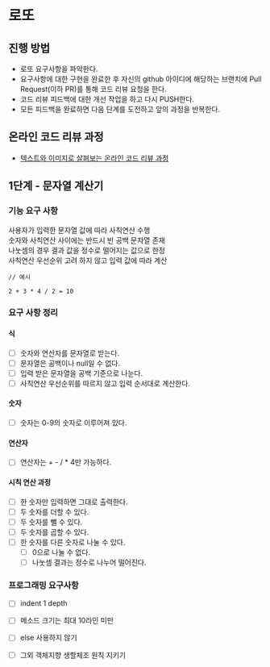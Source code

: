 # 로또
## 진행 방법
* 로또 요구사항을 파악한다.
* 요구사항에 대한 구현을 완료한 후 자신의 github 아이디에 해당하는 브랜치에 Pull Request(이하 PR)를 통해 코드 리뷰 요청을 한다.
* 코드 리뷰 피드백에 대한 개선 작업을 하고 다시 PUSH한다.
* 모든 피드백을 완료하면 다음 단계를 도전하고 앞의 과정을 반복한다.

## 온라인 코드 리뷰 과정
* [텍스트와 이미지로 살펴보는 온라인 코드 리뷰 과정](https://github.com/next-step/nextstep-docs/tree/master/codereview)

## 1단계 - 문자열 계산기

### 기능 요구 사항
사용자가 입력한 문자열 값에 따라 사칙연산 수행  
숫자와 사칙연산 사이에는 반드시 빈 공백 문자열 존재  
나눗셈의 경우 결과 값을 정수로 떨어지는 값으로 한정  
사칙연산 우선순위 고려 하지 않고 입력 값에 따라 계산
```
// 예시

2 + 3 * 4 / 2 = 10
```

### 요구 사항 정리

#### 식

- [ ]  숫자와 연산자를 문자열로 받는다.
- [ ]  문자열은 공백이나 null일 수 없다.
- [ ]  입력 받은 문자열을 공백 기준으로 나눈다.
- [ ]  사칙연산 우선순위를 따르지 않고 입력 순서대로 계산한다.

#### 숫자

- [ ]  숫자는 0-9의 숫자로 이루어져 있다.

#### 연산자

- [ ]  연산자는 + - / * 4만 가능하다.

#### 시칙 연산 과정

- [ ]  한 숫자만 입력하면 그대로 출력한다.
- [ ]  두 숫자를 더할 수 있다.
- [ ]  두 숫자를 뺄 수 있다.
- [ ]  두 숫자를 곱할 수 있다.
- [ ]  한 숫자를 다른 숫자로 나눌 수 있다.
    - [ ]  0으로 나눌 수 없다.
    - [ ]  나눗셈 결과는 정수로 나누어 떨어진다.

### 프로그래밍 요구사항

- [ ]  indent 1 depth
- [ ]  메소드 크기는 최대 10라인 미만
- [ ]  else 사용하지 않기
- [ ]  그외 객체지향 생할체조 원칙 지키기

